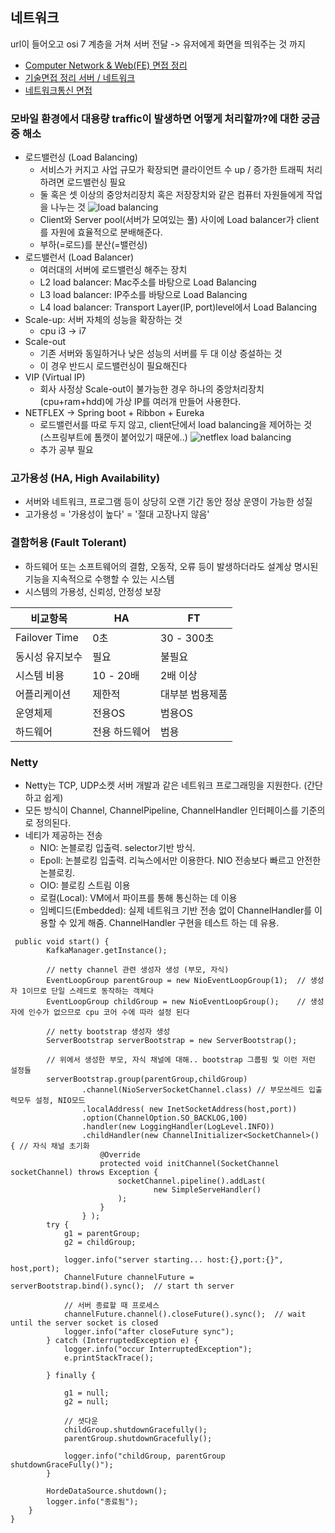 ## 네트워크
url이 들어오고 osi 7 계층을 거쳐 서버 전달 -> 유저에게 화면을 띄워주는 것 까지 </br>
- [Computer Network & Web(FE) 면접 정리](https://kadamon.tistory.com/22) </br>
- [기술면접 정리 서버 / 네트워크](https://j2hworld.tistory.com/53) </br>
- [네트워크통신 면접](https://hyeonu1258.github.io/2018/03/10/%EB%84%A4%ED%8A%B8%EC%9B%8C%ED%81%AC%ED%86%B5%EC%8B%A0%20%EB%A9%B4%EC%A0%91/)


### 모바일 환경에서 대용량 traffic이 발생하면 어떻게 처리할까?에 대한 궁금증 해소
- 로드밸런싱 (Load Balancing)
  - 서비스가 커지고 사업 규모가 확장되면 클라이언트 수 up / 증가한 트래픽 처리하려면 로드밸런싱 필요
  - 둘 혹은 셋 이상의 중앙처리장치 혹은 저장장치와 같은 컴퓨터 자원들에게 작업을 나누는 것
  ![load balancing](https://user-images.githubusercontent.com/30011635/86857858-6231a880-c0fa-11ea-96e1-7738dd3defea.png)
  - Client와 Server pool(서버가 모여있는 풀) 사이에 Load balancer가 client를 자원에 효율적으로 분배해준다.
  - 부하(=로드)를 분산(=밸런싱)
- 로드밸런서 (Load Balancer)
  - 여러대의 서버에 로드밸런싱 해주는 장치
  - L2 load balancer: Mac주소를 바탕으로 Load Balancing 
  - L3 load balancer: IP주소를 바탕으로 Load Balancing
  - L4 load balancer: Transport Layer(IP, port)level에서 Load Balancing
- Scale-up: 서버 자체의 성능을 확장하는 것
  -  cpu i3 -> i7 
- Scale-out
  - 기존 서버와 동일하거나 낮은 성능의 서버를 두 대 이상 증설하는 것
  - 이 경우 반드시 로드밸런싱이 필요해진다
- VIP (Virtual IP)
  - 회사 사정상 Scale-out이 불가능한 경우 하나의 중앙처리장치(cpu+ram+hdd)에 가상 IP를 여러개 만들어 사용한다.
- NETFLEX -> Spring boot + Ribbon + Eureka
  - 로드밸런서를 따로 두지 않고, client단에서 load balancing을 제어하는 것 (스프링부트에 톰캣이 붙어있기 때문에..)
  ![netflex load balancing](https://user-images.githubusercontent.com/30011635/86858894-81c9d080-c0fc-11ea-86d9-074a44befa36.png)
  - 추가 공부 필요
  
### 고가용성 (HA, High Availability)
- 서버와 네트워크, 프로그램 등이 상당히 오랜 기간 동안 정상 운영이 가능한 성질
- 고가용성 = '가용성이 높다' = '절대 고장나지 않음'
### 결함허용 (Fault Tolerant) 
- 하드웨어 또는 소프트웨어의 결함, 오동작, 오류 등이 발생하더라도 설계상 명시된 기능을 지속적으로 수행할 수 있는 시스템
- 시스템의 가용성, 신뢰성, 안정성 보장 

비교항목| HA | FT 
---- | ---- | ----
Failover Time | 0초 | 30 - 300초
동시성 유지보수 | 필요 | 불필요
시스템 비용 | 10 - 20배 | 2배 이상
어플리케이션 | 제한적 | 대부분 범용제품
운영체제 | 전용OS | 범용OS
하드웨어 | 전용 하드웨어 | 범용 

### Netty
- Netty는 TCP, UDP소켓 서버 개발과 같은 네트워크 프로그래밍을 지원한다. (간단하고 쉽게)
- 모든 방식이 Channel, ChannelPipeline, ChannelHandler 인터페이스를 기준의로 정의된다.
- 네티가 제공하는 전송
  - NIO: 논블로킹 입출력. selector기반 방식.
  - Epoll: 논블로킹 입출력. 리눅스에서만 이용한다. NIO 전송보다 빠르고 안전한 논블로킹.
  - OIO: 블로킹 스트림 이용
  - 로컬(Local): VM에서 파이프를 통해 통신하는 데 이용
  - 임베디드(Embedded): 실제 네트워크 기반 전송 없이 ChannelHandler를 이용할 수 있게 해줌. ChannelHandler 구현을 테스트 하는 데 유용.
```
 public void start() {
        KafkaManager.getInstance();
 
		// netty channel 관련 생성자 생성 (부모, 자식)
        EventLoopGroup parentGroup = new NioEventLoopGroup(1);	// 생성자 1이므로 단일 스레드로 동작하는 객체다
        EventLoopGroup childGroup = new NioEventLoopGroup();	// 생성자에 인수가 없으므로 cpu 코어 수에 따라 설정 된다

		// netty bootstrap 생성자 생성
        ServerBootstrap serverBootstrap = new ServerBootstrap();

		// 위에서 생성한 부모, 자식 채널에 대해.. bootstrap 그룹핑 및 이런 저런 설정들
        serverBootstrap.group(parentGroup,childGroup)	
                .channel(NioServerSocketChannel.class) // 부모쓰레드 입출력모두 설정, NIO모드
                .localAddress( new InetSocketAddress(host,port))	
                .option(ChannelOption.SO_BACKLOG,100)
                .handler(new LoggingHandler(LogLevel.INFO))
                .childHandler(new ChannelInitializer<SocketChannel>() { // 자식 채널 초기화
                    @Override
                    protected void initChannel(SocketChannel socketChannel) throws Exception {
                        socketChannel.pipeline().addLast(
                                new SimpleServeHandler()
                        );
                    }
                } );
        try {
            g1 = parentGroup;
            g2 = childGroup;

            logger.info("server starting... host:{},port:{}", host,port);
            ChannelFuture channelFuture = serverBootstrap.bind().sync();  // start th server

			// 서버 종료할 때 프로세스
            channelFuture.channel().closeFuture().sync();  // wait until the server socket is closed
            logger.info("after closeFuture sync");
        } catch (InterruptedException e) {
            logger.info("occur InterruptedException");
            e.printStackTrace();

        } finally {

            g1 = null;
            g2 = null;
 
			// 셧다운
            childGroup.shutdownGracefully();
            parentGroup.shutdownGracefully();

            logger.info("childGroup, parentGroup shutdownGraceFully()");
        }

        HordeDataSource.shutdown();
        logger.info("종료됨");
    }
}
```
